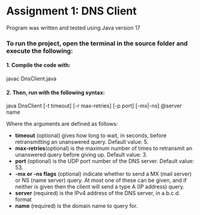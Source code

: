 # Assignment 1: DNS Client
Program was written and tested using Java version 17 
### To run the project, open the terminal in the source folder and execute the following:
#### 1. Compile the code with:
javac DnsClient.java
#### 2. Then, run with the following syntax:
java DnsClient [-t timeout] [-r max-retries] [-p port] [-mx|-ns] @server name

Where the arguments are defined as follows:
- **timeout** (optional) gives how long to wait, in seconds, before retransmitting an
unanswered query. Default value: 5.
- **max-retries**(optional) is the maximum number of times to retransmit an
unanswered query before giving up. Default value: 3.
- **port** (optional) is the UDP port number of the DNS server. Default value: 53.
- **-mx or -ns flags** (optional) indicate whether to send a MX (mail server) or NS (name server)
query. At most one of these can be given, and if neither is given then the client will send a
type A (IP address) query.
- **server** (required) is the IPv4 address of the DNS server, in a.b.c.d. format
- **name** (required) is the domain name to query for.
  
